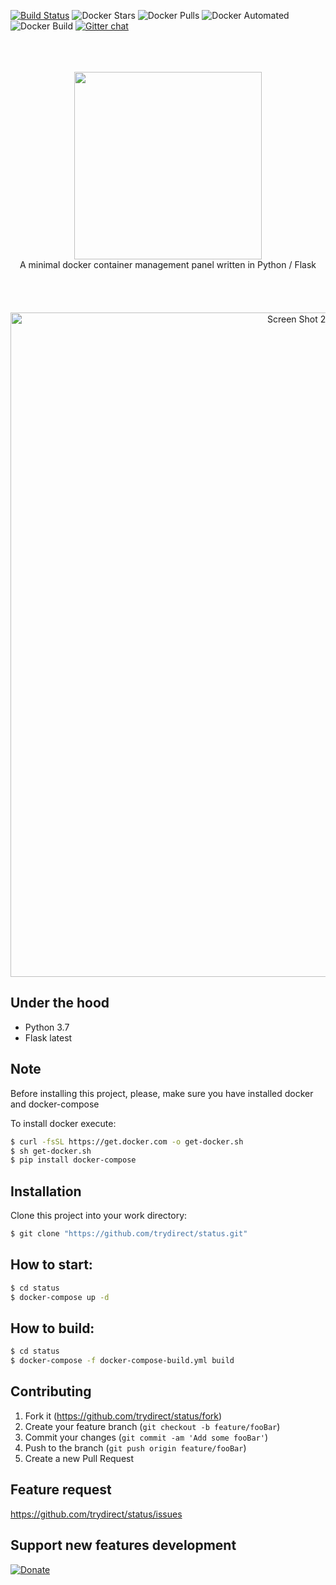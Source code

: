 [![Build Status](https://travis-ci.com/trydirect/status.svg?branch=master)](https://travis-ci.com/trydirect/status)
![Docker Stars](https://img.shields.io/docker/stars/trydirect/status.svg)
![Docker Pulls](https://img.shields.io/docker/pulls/trydirect/status.svg)
![Docker Automated](https://img.shields.io/docker/cloud/automated/trydirect/status.svg)
![Docker Build](https://img.shields.io/docker/cloud/build/trydirect/status.svg)
[![Gitter chat](https://badges.gitter.im/trydirect/community.png)](https://gitter.im/try-direct/community)
<br><br><br><br>
<div align="center">
<img width="300" src="https://raw.githubusercontent.com/trydirect/status/testing/assets/logo/status.png"> 
 </div>
 <div align="center">
A minimal docker container management panel written in Python / Flask
</div>
<br><br><br><br>


<center><img width="1063" alt="Screen Shot 2019-05-21 at 12 45 11 PM" src="https://user-images.githubusercontent.com/42473/58089800-5ae5cd80-7bce-11e9-81ab-b11e9a5ec125.png"></center>

## Under the hood
 * Python 3.7
 * Flask latest
 

## Note
Before installing this project, please, make sure you have installed docker and docker-compose

To install docker execute: 
```sh
$ curl -fsSL https://get.docker.com -o get-docker.sh
$ sh get-docker.sh
$ pip install docker-compose
```

## Installation
Clone this project into your work directory:
```sh
$ git clone "https://github.com/trydirect/status.git"
```

## How to start:
```sh
$ cd status
$ docker-compose up -d
```


## How to build:
```sh
$ cd status
$ docker-compose -f docker-compose-build.yml build
```


## Contributing

1. Fork it (<https://github.com/trydirect/status/fork>)
2. Create your feature branch (`git checkout -b feature/fooBar`)
3. Commit your changes (`git commit -am 'Add some fooBar'`)
4. Push to the branch (`git push origin feature/fooBar`)
5. Create a new Pull Request

## Feature request
https://github.com/trydirect/status/issues

## Support new features development

[![Donate](https://img.shields.io/badge/Donate-PayPal-green.svg)](https://www.paypal.com/cgi-bin/webscr?cmd=_s-xclick&hosted_button_id=2BH8ED2AUU2RL)
